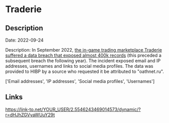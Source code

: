 # Traderie

## Description

Date: 2022-09-24

Description:
In September 2022, <a href="https://techcrunch.com/2023/09/07/traderie-a-marketplace-for-in-game-items-alerts-users-to-data-breach/" target="_blank" rel="noopener">the in-game trading marketplace Traderie suffered a data breach that exposed almost 400k records</a> (this preceded a subsequent breach the following year). The incident exposed email and IP addresses, usernames and links to social media profiles. The data was provided to HIBP by a source who requested it be attributed to &quot;oathnet.ru&quot;.


['Email addresses', 'IP addresses', 'Social media profiles', 'Usernames']

## Links

https://link-to.net/YOUR_USER/2.5546243469014573/dynamic/?r=dHJhZGVyaWUuY29t
